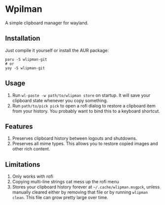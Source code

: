 # Wpilman
A simple clipboard manager for wayland.

## Installation
Just compile it yourself or install the AUR package:
```
paru -S wlipman-git
# or
yay -S wlipman-git
```

## Usage
1. Run `wl-paste -w path/to/wlipman store` on startup. It will save your clipboard state whenever you copy something.
2. Run `path/to/pick pick` to open a rofi dialog to restore a clipboard item from your history. You probably want to bind this to a keyboard shortcut.

## Features
1. Preserves clipboard history between logouts and shutdowns.
2. Preserves all mime types. This allows you to restore copied images and other rich content.

## Limitations
1. Only works with rofi
2. Copying multi-line strings cat mess up the rofi menu
2. Stores your clipboard history forever at `~/.cache/wlipman.msgpck`, unless manually cleared either by removing that file or by running `wlipman clean`. This file can grow pretty large over time.
